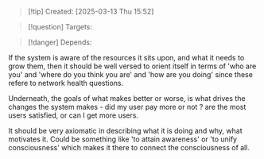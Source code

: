 
>[!tip] Created: [2025-03-13 Thu 15:52]

>[!question] Targets: 

>[!danger] Depends: 

If the system is aware of the resources it sits upon, and what it needs to grow them, then it should be well versed to orient itself in terms of 'who are you' and 'where do you think you are' and 'how are you doing' since these refere to network health questions.

Underneath, the goals of what makes better or worse, is what drives the changes the system makes - did my user pay more or not ?  are the most users satisfied, or can I get more users.

It should be very axiomatic in describing what it is doing and why, what motivates it.  Could be something like 'to attain awareness' or 'to unify consciousness' which makes it there to connect the consciousness of all.